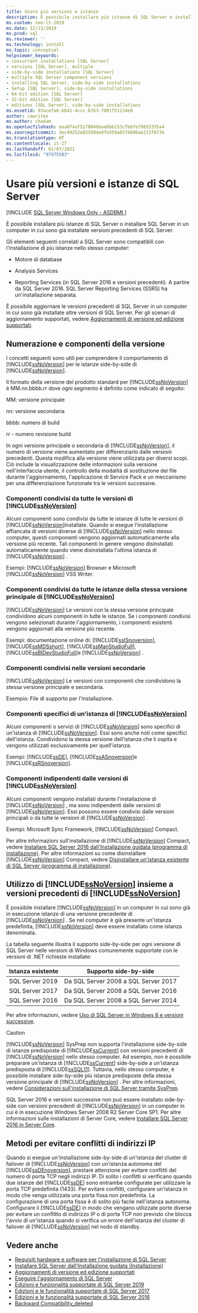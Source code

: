 ```yaml
---
title: Usare più versioni e istanze
description: È possibile installare più istanze di SQL Server o installare SQL Server in un computer in cui sono già installate versioni precedenti di SQL Server.
ms.custom: seo-lt-2019
ms.date: 12/13/2019
ms.prod: sql
ms.reviewer: ''
ms.technology: install
ms.topic: conceptual
helpviewer_keywords:
- concurrent installations [SQL Server]
- versions [SQL Server], multiple
- side-by-side installations [SQL Server]
- multiple SQL Server component versions
- installing SQL Server, side-by-side installations
- Setup [SQL Server], side-by-side installations
- 64-bit edition [SQL Server]
- 32-bit edition [SQL Server]
- editions [SQL Server], side-by-side installations
ms.assetid: 93acefa8-bb41-4ccc-b763-7801f51134e0
author: cawrites
ms.author: chadam
ms.openlocfilehash: eea074af5270046bae6bb153cfb6fe79053335a4
ms.sourcegitcommit: 3ec49252e82590de0fe559a8574606ae213f6f3b
ms.translationtype: HT
ms.contentlocale: it-IT
ms.lasthandoff: 01/07/2021
ms.locfileid: "97975503"
---
```

# <a name="work-with-multiple-versions-and-instances-of-sql-server"></a>Usare più versioni e istanze di SQL Server

[!INCLUDE [SQL Server Windows Only - ASDBMI ](../../includes/applies-to-version/sql-windows-only-asdbmi.md)]

È possibile installare più istanze di SQL Server o installare SQL Server in un computer in cui sono già installate versioni precedenti di SQL Server.

Gli elementi seguenti correlati a SQL Server sono compatibili con l'installazione di più istanze nello stesso computer:

- Motore di database

- Analysis Services

- Reporting Services (in SQL Server 2016 e versioni precedenti). A partire da SQL Server 2016. SQL Server Reporting Services (SSRS) ha un'installazione separata. 


È possibile aggiornare le versioni precedenti di SQL Server in un computer in cui sono già installate altre versioni di SQL Server. Per gli scenari di aggiornamento supportati, vedere [Aggiornamenti di versione ed edizione supportati](../../database-engine/install-windows/supported-version-and-edition-upgrades.md).
  
## <a name="version-components-and-numbering"></a>Numerazione e componenti della versione

 I concetti seguenti sono utili per comprendere il comportamento di [!INCLUDE[ssNoVersion](../../includes/ssnoversion-md.md)] per le istanze side-by-side di [!INCLUDE[ssNoVersion](../../includes/ssnoversion-md.md)].
  
 Il formato della versione del prodotto standard per [!INCLUDE[ssNoVersion](../../includes/ssnoversion-md.md)] è MM.nn.bbbb.rr dove ogni segmento è definito come indicato di seguito:
  
 MM: versione principale  
  
 nn: versione secondaria  
  
 bbbb: numero di build  
  
 rr - numero revisione build  
  
 In ogni versione principale o secondaria di [!INCLUDE[ssNoVersion](../../includes/ssnoversion-md.md)], il numero di versione viene aumentato per differenziarlo dalle versioni precedenti. Questa modifica alla versione viene utilizzata per diversi scopi. Ciò include la visualizzazione delle informazioni sulla versione nell'interfaccia utente, il controllo della modalità di sostituzione dei file durante l'aggiornamento, l'applicazione di Service Pack e un meccanismo per una differenziazione funzionale tra le versioni successive.
  
### <a name="components-shared-by-all-versions-of-ssnoversion"></a>Componenti condivisi da tutte le versioni di [!INCLUDE[ssNoVersion](../../includes/ssnoversion-md.md)]

 Alcuni componenti sono condivisi da tutte le istanze di tutte le versioni di [!INCLUDE[ssNoVersion](../../includes/ssnoversion-md.md)]installate. Quando si esegue l'installazione affiancata di versioni diverse di [!INCLUDE[ssNoVersion](../../includes/ssnoversion-md.md)] nello stesso computer, questi componenti vengono aggiornati automaticamente alla versione più recente. Tali componenti in genere vengono disinstallati automaticamente quando viene disinstallata l'ultima istanza di [!INCLUDE[ssNoVersion](../../includes/ssnoversion-md.md)] .
  
 Esempi: [!INCLUDE[ssNoVersion](../../includes/ssnoversion-md.md)] Browser e Microsoft [!INCLUDE[ssNoVersion](../../includes/ssnoversion-md.md)] VSS Writer.
  
### <a name="components-shared-across-all-instances-of-the-same-major-version-of-ssnoversion"></a>Componenti condivisi da tutte le istanze della stessa versione principale di [!INCLUDE[ssNoVersion](../../includes/ssnoversion-md.md)]

[!INCLUDE[ssNoVersion](../../includes/ssnoversion-md.md)] Le versioni con la stessa versione principale condividono alcuni componenti in tutte le istanze. Se i componenti condivisi vengono selezionati durante l'aggiornamento, i componenti esistenti vengono aggiornati alla versione più recente.
  
Esempi: documentazione online di: [!INCLUDE[ssISnoversion](../../includes/ssisnoversion-md.md)], [!INCLUDE[ssMDSshort](../../includes/ssmdsshort-md.md)], [!INCLUDE[ssManStudioFull](../../includes/ssmanstudiofull-md.md)], [!INCLUDE[ssBIDevStudioFull](../../includes/ssbidevstudiofull-md.md)]e [!INCLUDE[ssNoVersion](../../includes/ssnoversion-md.md)] .
  
### <a name="components-shared-across-minor-versions"></a>Componenti condivisi nelle versioni secondarie

[!INCLUDE[ssNoVersion](../../includes/ssnoversion-md.md)] Le versioni con componenti che condividono la stessa versione principale e secondaria.
  
Esempio: File di supporto per l'installazione.
  
### <a name="components-specific-to-an-instance-of-ssnoversion"></a>Componenti specifici di un'istanza di [!INCLUDE[ssNoVersion](../../includes/ssnoversion-md.md)]

Alcuni componenti o servizi di [!INCLUDE[ssNoVersion](../../includes/ssnoversion-md.md)] sono specifici di un'istanza di [!INCLUDE[ssNoVersion](../../includes/ssnoversion-md.md)]. Essi sono anche noti come specifici dell'istanza. Condividono la stessa versione dell'istanza che li ospita e vengono utilizzati esclusivamente per quell'istanza.
  
Esempi: [!INCLUDE[ssDE](../../includes/ssde-md.md)], [!INCLUDE[ssASnoversion](../../includes/ssasnoversion-md.md)]e [!INCLUDE[ssRSnoversion](../../includes/ssrsnoversion-md.md)].  
  
### <a name="components-that-are-independent-of-the-ssnoversion-versions"></a>Componenti indipendenti dalle versioni di [!INCLUDE[ssNoVersion](../../includes/ssnoversion-md.md)]

Alcuni componenti vengono installati durante l'installazione di [!INCLUDE[ssNoVersion](../../includes/ssnoversion-md.md)] , ma sono indipendenti dalle versioni di [!INCLUDE[ssNoVersion](../../includes/ssnoversion-md.md)]. Essi possono essere condivisi dalle versioni principali o da tutte le versioni di [!INCLUDE[ssNoVersion](../../includes/ssnoversion-md.md)] .  

Esempi: Microsoft Sync Framework, [!INCLUDE[ssNoVersion](../../includes/ssnoversion-md.md)] Compact.  
  
Per altre informazioni sull'installazione di [!INCLUDE[ssNoVersion](../../includes/ssnoversion-md.md)] Compact, vedere [Installare SQL Server 2016 dall'Installazione guidata &#40;programma di installazione&#41;](../../database-engine/install-windows/install-sql-server-from-the-installation-wizard-setup.md). Per altre informazioni su come disinstallare [!INCLUDE[ssNoVersion](../../includes/ssnoversion-md.md)] Compact, vedere [Disinstallare un'istanza esistente di SQL Server &#40;programma di installazione&#41;](../../sql-server/install/uninstall-an-existing-instance-of-sql-server-setup.md).  
  
## <a name="using-ssnoversion-side-by-side-with-previous-versions-of-ssnoversion"></a>Utilizzo di [!INCLUDE[ssNoVersion](../../includes/ssnoversion-md.md)] insieme a versioni precedenti di [!INCLUDE[ssNoVersion](../../includes/ssnoversion-md.md)]

È possibile installare [!INCLUDE[ssNoVersion](../../includes/ssnoversion-md.md)] in un computer in cui sono già in esecuzione istanze di una versione precedente di [!INCLUDE[ssNoVersion](../../includes/ssnoversion-md.md)] . Se nel computer è già presente un'istanza predefinita, [!INCLUDE[ssNoVersion](../../includes/ssnoversion-md.md)] deve essere installato come istanza denominata.  

La tabella seguente illustra il supporto side-by-side per ogni versione di SQL Server nelle versioni di Windows comunemente supportate con le versioni di .NET richieste installate:

| Istanza esistente | Supporto side-by-side| 
|-------------------|----------------------------|
| SQL Server 2019 | Da SQL Server 2008 a SQL Server 2017| 
| SQL Server 2017 | Da SQL Server 2008 a SQL Server 2016| 
| SQL Server 2016 | Da SQL Server 2008 a SQL Server 2014| 

Per altre informazioni, vedere [Uso di SQL Server in Windows 8 e versioni successive](https://support.microsoft.com/help/2681562/using-sql-server-in-windows-8-and-later-versions-of-windows-operating). 

  
> [!CAUTION]  
> [!INCLUDE[ssNoVersion](../../includes/ssnoversion-md.md)] SysPrep non supporta l'installazione side-by-side di istanze predisposte di [!INCLUDE[ssCurrent](../../includes/sscurrent-md.md)] con versioni precedenti di [!INCLUDE[ssNoVersion](../../includes/ssnoversion-md.md)] nello stesso computer. Ad esempio, non è possibile preparare un'istanza di [!INCLUDE[ssCurrent](../../includes/sscurrent-md.md)] side-by-side a un'istanza predisposta di [!INCLUDE[ssSQL11](../../includes/sssql11-md.md)]. Tuttavia, nello stesso computer, è possibile installare side-by-side più istanze predisposte della stessa versione principale di [!INCLUDE[ssNoVersion](../../includes/ssnoversion-md.md)] . Per altre informazioni, vedere [Considerazioni sull'installazione di SQL Server tramite SysPrep](../../database-engine/install-windows/considerations-for-installing-sql-server-using-sysprep.md).  
>
> SQL Server 2016 e versioni successive non può essere installato side-by-side con versioni precedenti di [!INCLUDE[ssNoVersion](../../includes/ssnoversion-md.md)] in un computer in cui è in esecuzione Windows Server 2008 R2 Server Core SP1. Per altre informazioni sulle installazioni di Server Core, vedere [Installare SQL Server 2016 in Server Core](../../database-engine/install-windows/install-sql-server-on-server-core.md).  
  


## <a name="preventing-ip-address-conflicts"></a>Metodi per evitare conflitti di indirizzi IP

Quando si esegue un'installazione side-by-side di un'istanza del cluster di failover di [!INCLUDE[ssNoVersion](../../includes/ssnoversion-md.md)] con un'istanza autonoma del [!INCLUDE[ssDEnoversion](../../includes/ssdenoversion-md.md)], prestare attenzione per evitare conflitti del numero di porta TCP negli indirizzi IP. Di solito i conflitti si verificano quando due istanze del [!INCLUDE[ssDE](../../includes/ssde-md.md)] sono entrambe configurate per utilizzare la porta TCP predefinita (1433). Per evitare conflitti, configurare un'istanza in modo che venga utilizzata una porta fissa non predefinita. La configurazione di una porta fissa è di solito più facile nell'istanza autonoma. Configurare il [!INCLUDE[ssDE](../../includes/ssde-md.md)] in modo che vengano utilizzate porte diverse per evitare un conflitto di indirizzo IP o di porta TCP non previsto che blocca l'avvio di un'istanza quando si verifica un errore dell'istanza del cluster di failover di [!INCLUDE[ssNoVersion](../../includes/ssnoversion-md.md)] nel nodo di standby.
  
## <a name="see-also"></a>Vedere anche

* [Requisiti hardware e software per l'installazione di SQL Server](../../sql-server/install/hardware-and-software-requirements-for-installing-sql-server.md)
* [Installare SQL Server dall'Installazione guidata &#40;Installazione&#41;](../../database-engine/install-windows/install-sql-server-from-the-installation-wizard-setup.md)
* [Aggiornamenti di versione ed edizione supportati](../../database-engine/install-windows/supported-version-and-edition-upgrades.md)
* [Eseguire l'aggiornamento di SQL Server](../../database-engine/install-windows/upgrade-sql-server.md)
* [Edizioni e funzionalità supportate di SQL Server 2019](../../sql-server/editions-and-components-of-sql-server-version-15.md) 
* [Edizioni e le funzionalità supportate di SQL Server 2017](../../sql-server/editions-and-components-of-sql-server-2017.md)
* [Edizioni e le funzionalità supportate di SQL Server 2016](../../sql-server/editions-and-components-of-sql-server-2016.md)
* [Backward Compatibility_deleted](/previous-versions/sql/sql-server-2016/cc280407(v=sql.130))